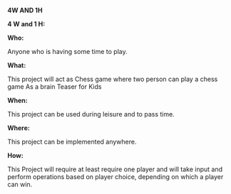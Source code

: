 ﻿**4W AND 1H**

**4 W and 1 H:**

**Who:**

Anyone who is having some time to play.

**What:**

This project will act as Chess game where two person can play a chess game As a brain Teaser for Kids

**When:**

This project can be used during leisure and to pass time.

**Where:**

This project can be implemented anywhere.

**How:**

This Project will require at least require one player and will take input and perform operations based on player choice, depending on which a player can win.


